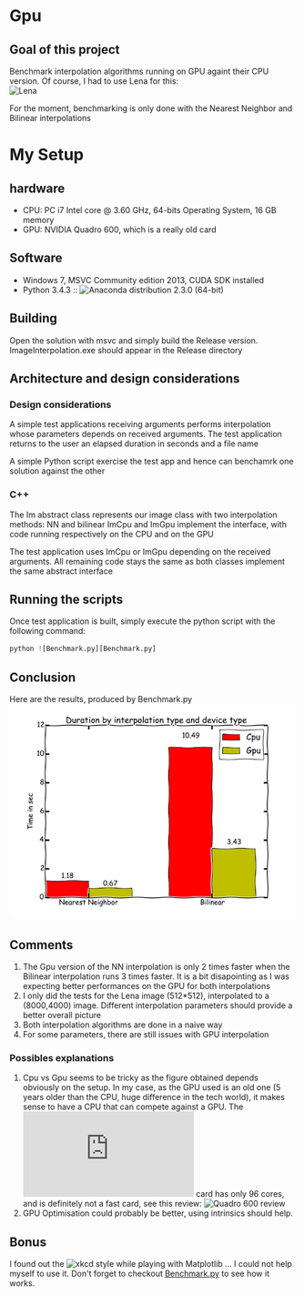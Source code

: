 # Gpu

## Goal of this project
Benchmark interpolation algorithms running on GPU againt their CPU version. Of course, I had to use Lena for this:  
![Lena][Lena]

For the moment, benchmarking is only done with the Nearest Neighbor and Bilinear interpolations

# My Setup

hardware
--------
- CPU: PC i7 Intel core @ 3.60 GHz,  64-bits Operating System, 16 GB memory 
- GPU: NVIDIA Quadro 600, which is a really old card

Software
--------
- Windows 7, MSVC Community edition 2013, CUDA SDK installed
- Python 3.4.3 :: ![Anaconda][Anaconda] distribution 2.3.0 (64-bit)

## Building

Open the solution with msvc and simply build the Release version.  
ImageInterpolation.exe should appear in the Release directory

## Architecture and design considerations

### Design considerations
A simple test applications receiving arguments performs interpolation whose parameters depends on received arguments.
The test application returns to the user an elapsed duration in seconds and a file name

A simple Python script exercise the test app and hence can benchamrk one solution against the other

### C++
The Im abstract class represents our image class with two interpolation methods: NN and bilinear
ImCpu and ImGpu implement the interface, with code running respectively on the CPU and on the GPU

The test application uses ImCpu or ImGpu depending on the received arguments. All remaining code stays the same as both classes implement the same abstract interface

## Running the scripts
Once test application is built, simply execute the python script with the following command: 
```python
python ![Benchmark.py][Benchmark.py]
```

## Conclusion
Here are the results, produced by Benchmark.py
![Results][Results]

## Comments
1. The Gpu version of the NN interpolation is only 2 times faster when the Bilinear interpolation runs 3 times faster. It is a bit disapointing as I was expecting better performances on the GPU for both interpolations
2. I only did the tests for the Lena image (512*512), interpolated to a (8000,4000) image. Different interpolation parameters should provide a better overall picture
3. Both interpolation algorithms are done in a naive way
4. For some parameters, there are still issues with GPU interpolation

### Possibles explanations
1. Cpu vs Gpu seems to be tricky as the figure obtained depends obviously on the setup. In my case, as the GPU used is an old one (5 years older than the CPU, huge difference in the tech world), it makes sense to have a CPU that can compete against a GPU. The ![Quadro 600][Quadro 600] card has only 96 cores, and is definitely not a fast card, see this review: ![Quadro 600 review][Quadro 600 review]
2. GPU Optimisation could probably be better, using intrinsics should help.

## Bonus
I found out the ![xkcd][xkcd] style while playing with Matplotlib ... I could not help myself to use it. Don't forget to checkout [Benchmark.py] to see how it works.

[Lena]: http://www.cosy.sbg.ac.at/~pmeerw/Watermarking/lena_color.gif "Lena"
[Results]: /Release/CpuVsGpu.png
[xkcd]: http://xkcd.com/
[Anaconda]: https://www.continuum.io/why-anaconda
[Quadro 600]: http://www.nvidia.com/object/product-quadro-600-us.html
[Quadro 600 review]: https://www.dpreview.com/forums/post/53081447
[Benchmark.py]: /Release/Benchmark.py
